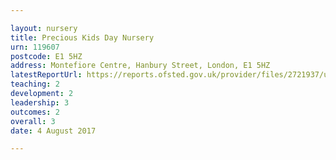 ```yaml
---

layout: nursery
title: Precious Kids Day Nursery
urn: 119607
postcode: E1 5HZ
address: Montefiore Centre, Hanbury Street, London, E1 5HZ
latestReportUrl: https://reports.ofsted.gov.uk/provider/files/2721937/urn/119607.pdf
teaching: 2
development: 2
leadership: 3
outcomes: 2
overall: 3
date: 4 August 2017

---
```

